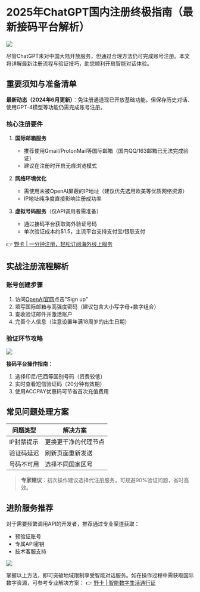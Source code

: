 # 2025年ChatGPT国内注册终极指南（最新接码平台解析）

![](https://bbtdd.com/wp-content/uploads/img/272603976.webp)

尽管ChatGPT未对中国大陆开放服务，但通过合理方法仍可完成账号注册。本文将详解最新注册流程与验证技巧，助您顺利开启智能对话体验。

## 重要须知与准备清单
**最新动态（2024年6月更新）**：免注册通道现已开放基础功能，但保存历史对话、使用GPT-4模型等功能仍需完成账号注册。

### 核心注册要件
1. **国际邮箱服务**
   - 推荐使用Gmail/ProtonMail等国际邮箱（国内QQ/163邮箱已无法完成验证）
   - 建议在注册时开启无痕浏览模式

2. **网络环境优化**
   - 需使用未被OpenAI屏蔽的IP地址（建议优先选用欧美等优质网络资源）
   - IP地址纯净度直接影响注册成功率

3. **虚拟号码服务**（仅API调用者需准备）
   - 通过接码平台获取海外验证号码
   - 单次验证成本约$1.5，主流平台支持支付宝/银联支付

👉 [野卡 | 一分钟注册，轻松订阅海外线上服务](https://bbtdd.com/yeka)

## 实战注册流程解析
### 账号创建步骤
1. 访问[OpenAI官网](https://chat.openai.com)点击"Sign up"
2. 填写国际邮箱与高强度密码（建议包含大小写字母+数字组合）
3. 查收验证邮件并激活账户
4. 完善个人信息（注意设置年满18周岁的出生日期）

### 验证环节攻略
![](https://bbtdd.com/wp-content/uploads/img/8184195567574697.webp)

**接码平台操作指南**：
1. 选择印尼/巴西等国别号码（资费较低）
2. 实时查看短信验证码（20分钟有效期）
3. 使用ACCPAY优惠码可节省首次充值费用

## 常见问题处理方案
| 问题类型 | 解决方案 |
|---------|----------|
| IP封禁提示 | 更换更干净的代理节点 |
| 验证码延迟 | 刷新页面重新发送 |
| 号码不可用 | 选择不同国家区号 |

> **专家建议**：初次操作建议选择代注册服务，可规避90%验证问题，省时高效。

## 进阶服务推荐
对于需要频繁调用API的开发者，推荐通过专业渠道获取：
- 预验证账号
- 专属API密钥
- 技术客服支持

![](https://bbtdd.com/wp-content/uploads/img/40294369.webp)

掌握以上方法，即可突破地域限制享受智能对话服务。如在操作过程中需获取国际数字资源，可参考专业解决方案：
👉 [野卡 | 智能数字生活通行证](https://bbtdd.com/yeka)